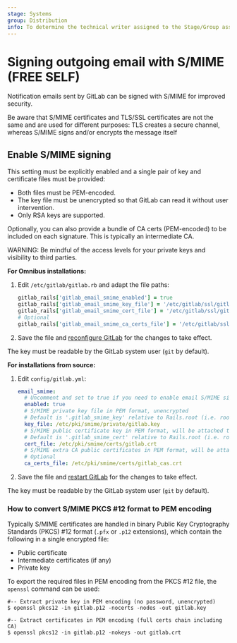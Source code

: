 ```yaml
---
stage: Systems
group: Distribution
info: To determine the technical writer assigned to the Stage/Group associated with this page, see https://about.gitlab.com/handbook/product/ux/technical-writing/#assignments
---
```


# Signing outgoing email with S/MIME **(FREE SELF)**

Notification emails sent by GitLab can be signed with S/MIME for improved
security.

Be aware that S/MIME certificates and TLS/SSL certificates are not the
same and are used for different purposes: TLS creates a secure channel, whereas
S/MIME signs and/or encrypts the message itself

## Enable S/MIME signing

This setting must be explicitly enabled and a single pair of key and certificate
files must be provided:

- Both files must be PEM-encoded.
- The key file must be unencrypted so that GitLab can read it without user
  intervention.
- Only RSA keys are supported.

Optionally, you can also provide a bundle of CA certs (PEM-encoded) to be
included on each signature. This is typically an intermediate CA.

WARNING:
Be mindful of the access levels for your private keys and visibility to
third parties.

**For Omnibus installations:**

1. Edit `/etc/gitlab/gitlab.rb` and adapt the file paths:

   ```ruby
   gitlab_rails['gitlab_email_smime_enabled'] = true
   gitlab_rails['gitlab_email_smime_key_file'] = '/etc/gitlab/ssl/gitlab_smime.key'
   gitlab_rails['gitlab_email_smime_cert_file'] = '/etc/gitlab/ssl/gitlab_smime.crt'
   # Optional
   gitlab_rails['gitlab_email_smime_ca_certs_file'] = '/etc/gitlab/ssl/gitlab_smime_cas.crt'
   ```

1. Save the file and [reconfigure GitLab](restart_gitlab.md#reconfigure-a-linux-package-installation) for the changes to take effect.

The key must be readable by the GitLab system user (`git` by default).

**For installations from source:**

1. Edit `config/gitlab.yml`:

   ```yaml
   email_smime:
     # Uncomment and set to true if you need to enable email S/MIME signing (default: false)
     enabled: true
     # S/MIME private key file in PEM format, unencrypted
     # Default is '.gitlab_smime_key' relative to Rails.root (i.e. root of the GitLab app).
     key_file: /etc/pki/smime/private/gitlab.key
     # S/MIME public certificate key in PEM format, will be attached to signed messages
     # Default is '.gitlab_smime_cert' relative to Rails.root (i.e. root of the GitLab app).
     cert_file: /etc/pki/smime/certs/gitlab.crt
     # S/MIME extra CA public certificates in PEM format, will be attached to signed messages
     # Optional
     ca_certs_file: /etc/pki/smime/certs/gitlab_cas.crt
   ```

1. Save the file and [restart GitLab](restart_gitlab.md#installations-from-source) for the changes to take effect.

The key must be readable by the GitLab system user (`git` by default).

### How to convert S/MIME PKCS #12 format to PEM encoding

Typically S/MIME certificates are handled in binary Public Key Cryptography Standards (PKCS) #12 format
(`.pfx` or `.p12` extensions), which contain the following in a single encrypted file:

- Public certificate
- Intermediate certificates (if any)
- Private key

To export the required files in PEM encoding from the PKCS #12 file, the
`openssl` command can be used:

```shell
#-- Extract private key in PEM encoding (no password, unencrypted)
$ openssl pkcs12 -in gitlab.p12 -nocerts -nodes -out gitlab.key

#-- Extract certificates in PEM encoding (full certs chain including CA)
$ openssl pkcs12 -in gitlab.p12 -nokeys -out gitlab.crt
```
